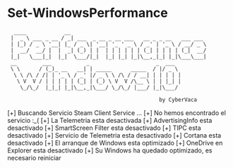 # Set-WindowsPerformance

      ____            __                                            
     |  _ \ ___ _ __ / _| ___  _ __ _ __ ___   __ _ _ __   ___ ___  
     | |_) / _ \ '__| |_ / _ \| '__| '_ ' _ \ / _' | '_ \ / __/ _ \ 
     |  __/  __/ |  |  _| (_) | |  | | | | | | (_| | | | | (_|  __/ 
     |_|   \___|_|  |_|  \___/|_|  |_| |_| |_|\__,_|_| |_|\___\___| 
     __        ___           _                     _  ___           
     \ \      / (_)_ __   __| | _____      _____  / |/ _ \          
      \ \ /\ / /| | '_ \ / _' |/ _ \ \ /\ / / __| | | | | |         
       \ V  V / | | | | | (_| | (_) \ V  V /\__ \ | | |_| |         
        \_/\_/  |_|_| |_|\__,_|\___/ \_/\_/ |___/ |_|\___/          
                                                                
                                                    by CyberVaca
       
       
       
       
    
[+] Buscando Servicio Steam Client Service ... 
[+] No hemos encontrado el servicio :_( 
[+] La Telemetria esta desactivada 
[+] AdvertisingInfo esta desactivado 
[+] SmartScreen Filter esta desactivado 
[+] TIPC esta desactivado 
[+] Servicio de Telemetria esta desactivado 
[+] Cortana esta desactivado 
[+] El arranque de Windows esta optimizado 
[+] OneDrive en Explorer esta desactivado 
[+] Su Windows ha quedado optimizado, es necesario reiniciar 

